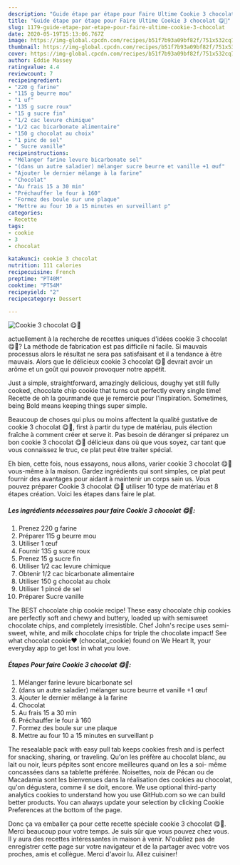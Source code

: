 ```yaml
---
description: "Guide étape par étape pour Faire Ultime Cookie 3 chocolat 😋🍫"
title: "Guide étape par étape pour Faire Ultime Cookie 3 chocolat 😋🍫"
slug: 1179-guide-etape-par-etape-pour-faire-ultime-cookie-3-chocolat
date: 2020-05-19T15:13:06.767Z
image: https://img-global.cpcdn.com/recipes/b51f7b93a09bf82f/751x532cq70/cookie-3-chocolat-😋🍫-photo-principale-de-la-recette.jpg
thumbnail: https://img-global.cpcdn.com/recipes/b51f7b93a09bf82f/751x532cq70/cookie-3-chocolat-😋🍫-photo-principale-de-la-recette.jpg
cover: https://img-global.cpcdn.com/recipes/b51f7b93a09bf82f/751x532cq70/cookie-3-chocolat-😋🍫-photo-principale-de-la-recette.jpg
author: Eddie Massey
ratingvalue: 4.4
reviewcount: 7
recipeingredient:
- "220 g farine"
- "115 g beurre mou"
- "1 uf"
- "135 g sucre roux"
- "15 g sucre fin"
- "1/2 cac levure chimique"
- "1/2 cac bicarbonate alimentaire"
- "150 g chocolat au choix"
- "1 pinc de sel"
- " Sucre vanille"
recipeinstructions:
- "Mélanger farine levure bicarbonate sel"
- "(dans un autre saladier) mélanger sucre beurre et vanille +1 œuf"
- "Ajouter le dernier mélange à la farine"
- "Chocolat"
- "Au frais 15 a 30 min"
- "Préchauffer le four à 160"
- "Formez des boule sur une plaque"
- "Mettre au four 10 a 15 minutes en surveillant p"
categories:
- Recette
tags:
- cookie
- 3
- chocolat

katakunci: cookie 3 chocolat 
nutrition: 111 calories
recipecuisine: French
preptime: "PT40M"
cooktime: "PT54M"
recipeyield: "2"
recipecategory: Dessert

---
```



![Cookie 3 chocolat 😋🍫](https://img-global.cpcdn.com/recipes/b51f7b93a09bf82f/751x532cq70/cookie-3-chocolat-😋🍫-photo-principale-de-la-recette.jpg)

actuellement à la recherche de recettes uniques d'idées cookie 3 chocolat 😋🍫? La méthode de fabrication est pas difficile ni facile. Si mauvais processus alors le résultat ne sera pas satisfaisant et il a tendance à être mauvais. Alors que le délicieux cookie 3 chocolat 😋🍫 devrait avoir un arôme et un goût qui pouvoir provoquer notre appétit.

Just a simple, straightforward, amazingly delicious, doughy yet still fully cooked, chocolate chip cookie that turns out perfectly every single time! Recette de oh la gourmande que je remercie pour l&#39;inspiration. Sometimes, being Bold means keeping things super simple.

Beaucoup de choses qui plus ou moins affectent la qualité gustative de cookie 3 chocolat 😋🍫, first à partir du type de matériau, puis élection fraîche à comment créer et serve it. Pas besoin de déranger si préparez un bon cookie 3 chocolat 😋🍫 délicieux dans où que vous soyez, car tant que vous connaissez le truc, ce plat peut être traiter spécial.


Eh bien, cette fois, nous essayons, nous allons, varier cookie 3 chocolat 😋🍫 vous-même à la maison. Gardez ingrédients qui sont simples, ce plat peut fournir des avantages pour aidant à maintenir un corps sain us. Vous pouvez préparer Cookie 3 chocolat 😋🍫 utiliser 10 type de matériau et 8 étapes création. Voici les étapes dans faire le plat.

<!--inarticleads1-->

##### Les ingrédients nécessaires pour faire Cookie 3 chocolat 😋🍫:

1. Prenez 220 g farine
1. Préparer 115 g beurre mou
1. Utiliser 1 œuf
1. Fournir 135 g sucre roux
1. Prenez 15 g sucre fin
1. Utiliser 1/2 cac levure chimique
1. Obtenir 1/2 cac bicarbonate alimentaire
1. Utiliser 150 g chocolat au choix
1. Utiliser 1 pincé de sel
1. Préparer  Sucre vanille


The BEST chocolate chip cookie recipe! These easy chocolate chip cookies are perfectly soft and chewy and buttery, loaded up with semisweet chocolate chips, and completely irresistible. Chef John&#39;s recipe uses semi-sweet, white, and milk chocolate chips for triple the chocolate impact! See what chocolat cookie❤️ (chocolat_cookie) found on We Heart It, your everyday app to get lost in what you love. 

<!--inarticleads2-->

##### Étapes Pour faire Cookie 3 chocolat 😋🍫:

1. Mélanger farine levure bicarbonate sel
1. (dans un autre saladier) mélanger sucre beurre et vanille +1 œuf
1. Ajouter le dernier mélange à la farine
1. Chocolat
1. Au frais 15 a 30 min
1. Préchauffer le four à 160
1. Formez des boule sur une plaque
1. Mettre au four 10 a 15 minutes en surveillant p


The resealable pack with easy pull tab keeps cookies fresh and is perfect for snacking, sharing, or traveling. Qu&#39;on les préfère au chocolat blanc, au lait ou noir, leurs pépites sont encore meilleures quand on les a soi- même concassées dans sa tablette préférée. Noisettes, noix de Pécan ou de Macadamia sont les bienvenues dans la réalisation des cookies au chocolat, qu&#39;on dégustera, comme il se doit, encore. We use optional third-party analytics cookies to understand how you use GitHub.com so we can build better products. You can always update your selection by clicking Cookie Preferences at the bottom of the page. 


Donc ça va emballer ça pour cette recette spéciale cookie 3 chocolat 😋🍫. Merci beaucoup pour votre temps. Je suis sûr que vous pouvez chez vous. Il y aura des recettes  intéressantes in maison à venir. N'oubliez pas de enregistrer cette page sur votre navigateur et de la partager avec votre vos proches, amis et collègue. Merci d'avoir lu. Allez cuisiner!
